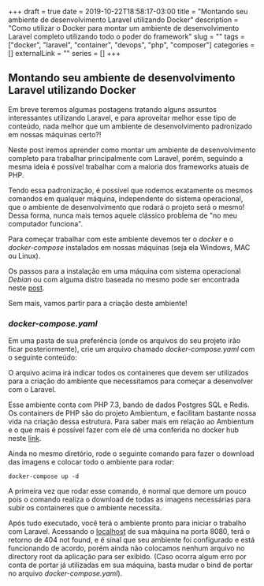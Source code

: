 +++ 
draft = true
date = 2019-10-22T18:58:17-03:00
title = "Montando seu ambiente de desenvolvimento Laravel utilizando Docker"
description = "Como utilizar o Docker para montar um ambiente de desenvolvimento Laravel completo utilizando todo o poder do framework"
slug = "" 
tags = ["docker", "laravel", "container", "devops", "php", "composer"]
categories = []
externalLink = ""
series = []
+++

## Montando seu ambiente de desenvolvimento Laravel utilizando Docker

Em breve teremos algumas postagens tratando alguns assuntos interessantes utilizando Laravel, e para aproveitar melhor esse tipo de conteúdo, nada melhor que um ambiente de desenvolvimento padronizado em nossas máquinas certo?!

Neste post iremos aprender como montar um ambiente de desenvolvimento completo para trabalhar principalmente com Laravel, porém, seguindo a mesma ideia é possível trabalhar com a maioria dos frameworks atuais de PHP.

Tendo essa padronização, é possível que rodemos exatamente os mesmos comandos em qualquer máquina, independente do sistema operacional, que o ambiente de desenvolvimento que rodará o projeto será o mesmo!  Dessa forma, nunca mais temos aquele clássico problema de "no meu computador funciona".

Para começar trabalhar com este ambiente devemos ter o *docker* e o *docker-compose* instalados em nossas máquinas (seja ela Windows, MAC ou Linux).

Os passos para a instalação em uma máquina com sistema operacional *Debian* ou com alguma distro baseada no mesmo pode ser encontrada neste [post](https://marcosteodoro.github.io/posts/dockerizando-seu-ambiente-de-desenvolvimento-php/).

Sem mais, vamos partir para a criação deste ambiente!

### *docker-compose.yaml*

Em uma pasta de sua preferência (onde os arquivos do seu projeto irão ficar posteriormente), crie um arquivo chamado *docker-compose.yaml* com o seguinte conteúdo: 

<script src="https://gist.github.com/marcosteodoro/06396ae7a243064903702cc547512ed8.js"></script>

O arquivo acima irá indicar todos os containeres que devem ser utilizados para a criação do ambiente que necessitamos para começar a desenvolver com o Laravel.

Esse ambiente conta com PHP 7.3, bando de dados Postgres SQL e Redis. Os containers de PHP são do projeto Ambientum, e facilitam bastante nossa vida na criação dessa estrutura. Para saber mais em relação ao Ambientum e o que mais é possível fazer com ele dê uma conferida no docker hub neste [link](https://hub.docker.com/r/ambientum/php).

Ainda no mesmo diretório, rode o seguinte comando para fazer o download das imagens e colocar todo o ambiente para rodar:

``
docker-compose up -d
``

A primeira vez que rodar esse comando, é normal que demore um pouco pois o comando realiza o download de todas as imagens necessárias para subir os containeres que o ambiente necessita.

Após tudo executado, você terá o ambiente pronto para iniciar o trabalho com Laravel. Acessando o [localhost](http://localhost:8080) de sua máquina na porta 8080, terá o retorno de 404 not found, e é sinal que seu ambiente foi configurado e está funcionando de acordo, porém ainda não colocamos nenhum arquivo no directory root da aplicação para ser exibido. (Caso ocorra algum erro por conta de portar já utilizadas em sua máquina, basta mudar o bind de portar no arquivo *docker-compose.yaml*).


